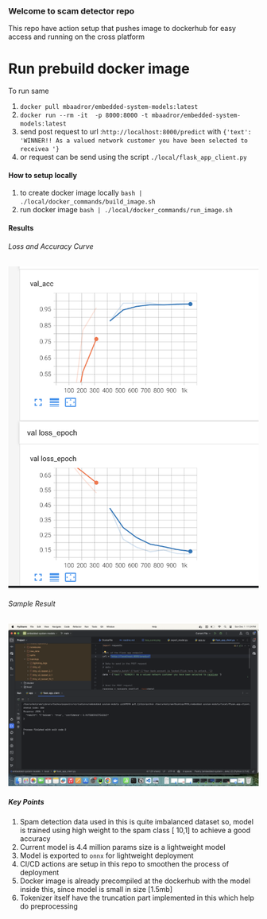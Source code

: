 ### Welcome to scam detector repo

This repo have action setup that pushes image to dockerhub for easy access and running 
on the cross platform 

# Run prebuild docker image 
To run same
1. `docker pull mbaadror/embedded-system-models:latest`
2. `docker run --rm -it  -p 8000:8000 -t mbaadror/embedded-system-models:latest`
3. send post request to url :`http://localhost:8000/predict` with  `{'text': 'WINNER!! As a valued network customer you have been selected to receivea '}`
4. or request can be send using the script `./local/flask_app_client.py`

#### How to setup locally
1. to create docker image locally `bash | ./local/docker_commands/build_image.sh`
2. run docker image `bash | ./local/docker_commands/run_image.sh`

#### Results
###### Loss and Accuracy Curve 
![Image](./resources/loss_curve.png)

###### Sample Result 
![image](./resources/sample_result.png)



##### Key Points 
1. Spam detection data used in this is quite imbalanced dataset so, model is trained using 
high weight to the spam class [ 10,1] to achieve a good accuracy 
2. Current model is 4.4 million params size is a lightweight model 
3. Model is exported to `onnx` for lightweight deployment
4. CI/CD actions are setup in this repo to smoothen the process of deployment 
5. Docker image is already precompiled at the dockerhub with the model inside this, since model
is small in size [1.5mb]
6. Tokenizer itself have the truncation part implemented in this which help do preprocessing 

